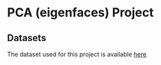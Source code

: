 # PCA (eigenfaces) Project

## Datasets

The dataset used for this project is available [here](http://vis-www.cs.umass.edu/lfw/lfw-funneled.tgz) 
